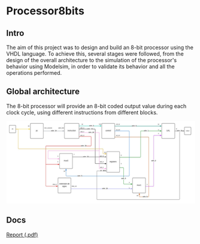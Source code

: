 # Processor8bits

## Intro

The aim of this project was to design and build an 8-bit processor using the VHDL language. To achieve this, several stages were followed, from the design of the overall architecture to the simulation of the processor's behavior using Modelsim, in order to validate its behavior and all the operations performed.

## Global architecture 

The 8-bit processor will provide an 8-bit coded output value during each clock cycle, using different instructions from different blocks.

<img src="imgs/proc.png" alt="arch_image"/>

## Docs

[Report (.pdf)](docs/processor8bits.pdf)